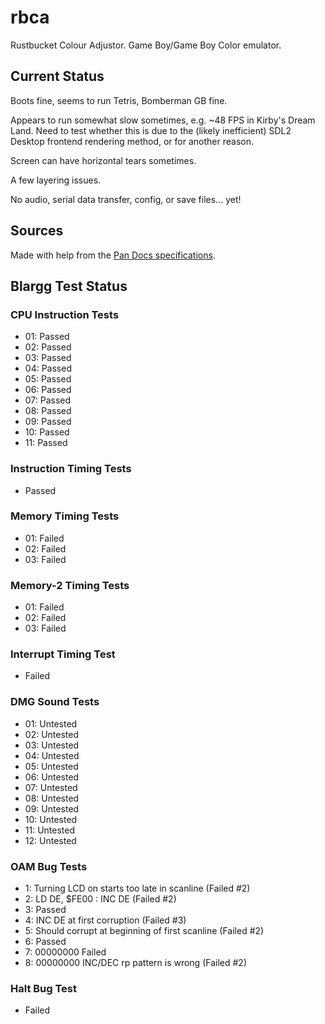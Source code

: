 # rbca

Rustbucket Colour Adjustor. Game Boy/Game Boy Color emulator.

## Current Status

Boots fine, seems to run Tetris, Bomberman GB fine.

Appears to run somewhat slow sometimes, e.g. ~48 FPS in Kirby's Dream Land. Need to test whether this is due to the (likely inefficient) SDL2 Desktop frontend rendering method, or for another reason.

Screen can have horizontal tears sometimes.

A few layering issues.

No audio, serial data transfer, config, or save files... yet!

## Sources

Made with help from the [Pan Docs specifications](http://bgb.bircd.org/pandocs.htm#cgbregisters).

## Blargg Test Status

### CPU Instruction Tests

- 01: Passed
- 02: Passed
- 03: Passed
- 04: Passed
- 05: Passed
- 06: Passed
- 07: Passed
- 08: Passed
- 09: Passed
- 10: Passed
- 11: Passed

### Instruction Timing Tests

- Passed

### Memory Timing Tests

- 01: Failed
- 02: Failed
- 03: Failed

### Memory-2 Timing Tests

- 01: Failed
- 02: Failed
- 03: Failed

### Interrupt Timing Test

- Failed

### DMG Sound Tests

- 01: Untested
- 02: Untested
- 03: Untested
- 04: Untested
- 05: Untested
- 06: Untested
- 07: Untested
- 08: Untested
- 09: Untested
- 10: Untested
- 11: Untested
- 12: Untested

### OAM Bug Tests

- 1: Turning LCD on starts too late in scanline (Failed #2)
- 2: LD DE, $FE00 : INC DE (Failed #2)
- 3: Passed
- 4: INC DE at first corruption (Failed #3)
- 5: Should corrupt at beginning of first scanline (Failed #2)
- 6: Passed
- 7: 00000000 Failed
- 8: 00000000 INC/DEC rp pattern is wrong (Failed #2)

### Halt Bug Test

- Failed
